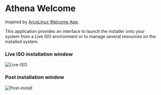 # Athena Welcome

Inspired by [ArcoLinux Welcome App](https://github.com/arcolinux/arcolinux-welcome-app).

This application provides an interface to launch the installer onto your system from a Live ISO environment or to manage several resources on the installed system.

### Live ISO installation window

![Live-ISO](https://github.com/Athena-OS/athena-welcome/assets/83867734/aea7b70a-b410-4f31-bfe6-813f0a0d91f6)

### Post installation window

![Post-install](https://github.com/Athena-OS/athena-welcome/assets/83867734/9a258ca9-dfef-4ed2-b421-2baafba5b8a3)
